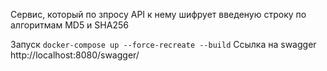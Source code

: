 Сервис, который по зпросу API к нему шифрует введеную строку по алгоритмам MD5 и SHA256

Запуск ```docker-compose up --force-recreate --build```
Ссылка на swagger http://localhost:8080/swagger/
